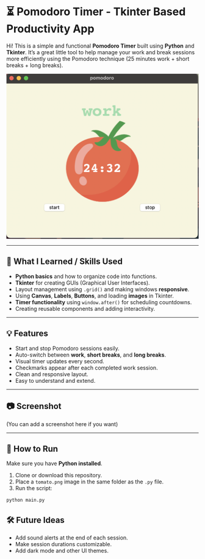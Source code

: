 # ⏳ Pomodoro Timer - Tkinter Based Productivity App

Hi! This is a simple and functional **Pomodoro Timer** built using **Python** and **Tkinter**.
It’s a great little tool to help manage your work and break sessions more efficiently using the Pomodoro technique (25 minutes work + short breaks + long breaks).

![Screenshot](Screenshot.png)

---

## 🧠 What I Learned / Skills Used

- **Python basics** and how to organize code into functions.
- **Tkinter** for creating GUIs (Graphical User Interfaces).
- Layout management using `.grid()` and making windows **responsive**.
- Using **Canvas**, **Labels**, **Buttons**, and loading **images** in Tkinter.
- **Timer functionality** using `window.after()` for scheduling countdowns.
- Creating reusable components and adding interactivity.

---

## 💡 Features

- Start and stop Pomodoro sessions easily.
- Auto-switch between **work**, **short breaks**, and **long breaks**.
- Visual timer updates every second.
- Checkmarks appear after each completed work session.
- Clean and responsive layout.
- Easy to understand and extend.

---

## 📷 Screenshot

(You can add a screenshot here if you want)

---

## 🚀 How to Run

Make sure you have **Python installed**.

1. Clone or download this repository.
2. Place a `tomato.png` image in the same folder as the `.py` file.
3. Run the script:

```bash
python main.py
```

## 🛠️ Future Ideas
- Add sound alerts at the end of each session.
- Make session durations customizable.
- Add dark mode and other UI themes.